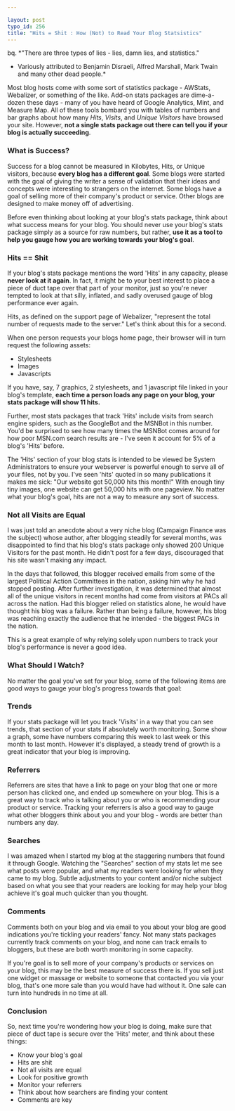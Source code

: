 ```yaml
---

layout: post
typo_id: 256
title: "Hits = Shit : How (Not) to Read Your Blog Statsistics"
---
```

bq. *"There are three types of lies - lies, damn lies, and statistics."
- Variously attributed to Benjamin Disraeli, Alfred Marshall, Mark Twain
and many other dead people.*

Most blog hosts come with some sort of statistics package - AWStats,
Webalizer, or something of the like. Add-on stats packages are
dime-a-dozen these days - many of you have heard of Google Analytics,
Mint, and Measure Map. All of these tools bombard you with tables of
numbers and bar graphs about how many *Hits*, *Visits*, and *Unique
Visitors* have browsed your site. However, **not a single stats package
out there can tell you if your blog is actually succeeding**.

### What is Success?

Success for a blog cannot be measured in Kilobytes, Hits, or Unique
visitors, because **every blog has a different goal**. Some blogs were
started with the goal of giving the writer a sense of validation that
their ideas and concepts were interesting to strangers on the internet.
Some blogs have a goal of selling more of their company's product or
service. Other blogs are designed to make money off of advertising.

Before even thinking about looking at your blog's stats package, think
about what success means for your blog. You should never use your blog's
stats package simply as a source for raw numbers, but rather, **use it
as a tool to help you gauge how you are working towards your blog's
goal**.

### Hits == Shit

If your blog's stats package mentions the word 'Hits' in any capacity,
please **never look at it again**. In fact, it might be to your best
interest to place a piece of duct tape over that part of your monitor,
just so you're never tempted to look at that silly, inflated, and sadly
overused gauge of blog performance ever again.

Hits, as defined on the support page of Webalizer, "represent the total
number of requests made to the server." Let's think about this for a
second.

When one person requests your blogs home page, their browser will in
turn request the following assets:

-   Stylesheets
-   Images
-   Javascripts

If you have, say, 7 graphics, 2 stylesheets, and 1 javascript file
linked in your blog's template, **each time a person loads any page on
your blog, your stats package will show 11 hits.**

Further, most stats packages that track 'Hits' include visits from
search engine spiders, such as the GoogleBot and the MSNBot in this
number. You'd be surprised to see how many times the MSNBot comes around
for how poor MSN.com search results are - I've seen it account for 5% of
a blog's 'Hits' before.

The 'Hits' section of your blog stats is intended to be viewed be System
Administrators to ensure your webserver is powerful enough to serve all
of your files, not by you. I've seen 'hits' quoted in so many
publications it makes me sick: "Our website got 50,000 hits this month!"
With enough tiny tiny images, one website can get 50,000 hits with one
pageview. No matter what your blog's goal, hits are not a way to measure
any sort of success.

### Not all Visits are Equal

I was just told an anecdote about a very niche blog (Campaign Finance
was the subject) whose author, after blogging steadily for several
months, was disappointed to find that his blog's stats package only
showed 200 Unique Visitors for the past month. He didn't post for a few
days, discouraged that his site wasn't making any impact.

In the days that followed, this blogger received emails from some of the
largest Political Action Committees in the nation, asking him why he had
stopped posting. After further investigation, it was determined that
almost all of the unique visitors in recent months had come from
visitors at PACs all across the nation. Had this blogger relied on
statistics alone, he would have thought his blog was a failure. Rather
than being a failure, however, his blog was reaching exactly the
audience that he intended - the biggest PACs in the nation.

This is a great example of why relying solely upon numbers to track your
blog's performance is never a good idea.

### What Should I Watch?

No matter the goal you've set for your blog, some of the following items
are good ways to gauge your blog's progress towards that goal:

### Trends

If your stats package will let you track 'Visits' in a way that you can
see trends, that section of your stats if absolutely worth monitoring.
Some show a graph, some have numbers comparing this week to last week or
this month to last month. However it's displayed, a steady trend of
growth is a great indicator that your blog is improving.

### Referrers

Referrers are sites that have a link to page on your blog that one or
more person has clicked one, and ended up somewhere on your blog. This
is a great way to track who is talking about you or who is recommending
your product or service. Tracking your referrers is also a good way to
gauge what other bloggers think about you and your blog - words are
better than numbers any day.

### Searches

I was amazed when I started my blog at the staggering numbers that found
it through Google. Watching the "Searches" section of my stats let me
see what posts were popular, and what my readers were looking for when
they came to my blog. Subtle adjustments to your content and/or niche
subject based on what you see that your readers are looking for may help
your blog achieve it's goal much quicker than you thought.

### Comments

Comments both on your blog and via email to you about your blog are good
indications you're tickling your readers' fancy. Not many stats packages
currently track comments on your blog, and none can track emails to
bloggers, but these are both worth monitoring in some capacity.

If you're goal is to sell more of your company's products or services on
your blog, this may be the best measure of success there is. If you sell
just one widget or massage or website to someone that contacted you via
your blog, that's one more sale than you would have had without it. One
sale can turn into hundreds in no time at all.

### Conclusion

So, next time you're wondering how your blog is doing, make sure that
piece of duct tape is secure over the 'Hits' meter, and think about
these things:

-   Know your blog's goal
-   Hits are shit
-   Not all visits are equal
-   Look for positive growth
-   Monitor your referrers
-   Think about how searchers are finding your content
-   Comments are key

